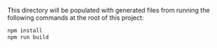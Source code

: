 This directory will be populated with generated files from running the following commands at the root of this project:

```sh
npm install
npm run build
```
